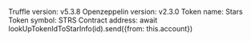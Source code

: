 Truffle version: v5.3.8
Openzeppelin version: v2.3.0
Token name: Stars
Token symbol: STRS
Contract address: await lookUpTokenIdToStarInfo(id).send({from: this.account})
